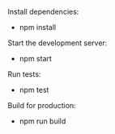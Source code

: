 Install dependencies:   
- npm install

Start the development server:
- npm start

Run tests:
- npm test


Build for production:
- npm run build